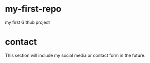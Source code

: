 # my-first-repo
my first Github project
# contact
This section will include my social media or contact form in the future.
